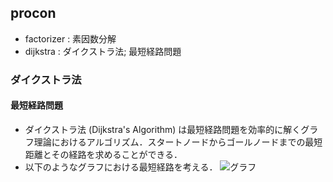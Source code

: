 ## procon
- factorizer : 素因数分解
- dijkstra : ダイクストラ法; 最短経路問題


### ダイクストラ法
#### 最短経路問題
- ダイクストラ法 (Dijkstra's Algorithm) は最短経路問題を効率的に解くグラフ理論におけるアルゴリズム．スタートノードからゴールノードまでの最短距離とその経路を求めることができる．
- 以下のようなグラフにおける最短経路を考える．
![グラフ](/Users/seiichi/Desktop/graph.jpg)
